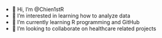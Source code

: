 - 👋 Hi, I’m @Chien1stR
- 👀 I’m interested in learning how to analyze data
- 🌱 I’m currently learning R programming and GitHub
- 💞️ I’m looking to collaborate on healthcare related projects


<!---
Chien1stR/Chien1stR is a ✨ special ✨ repository because its `README.md` (this file) appears on your GitHub profile.
You can click the Preview link to take a look at your changes.
--->
